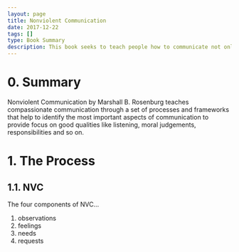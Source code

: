 ```yaml
---
layout: page
title: Nonviolent Communication
date: 2017-12-22
tags: []
type: Book Summary
description: This book seeks to teach people how to communicate not only more effectively, but with more compassion.
---
```


# 0. Summary

Nonviolent Communication by Marshall B. Rosenburg teaches compassionate communication through a set of processes and frameworks that help to identify the most important aspects of communication to provide focus on good qualities like listening, moral judgements, responsibilities and so on.

# 1. The Process

## 1.1. NVC

The four components of NVC...

1. observations
2. feelings
3. needs
4. requests
